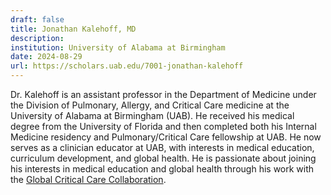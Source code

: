 ```yaml
---
draft: false
title: Jonathan Kalehoff, MD
description: 
institution: University of Alabama at Birmingham
date: 2024-08-29
url: https://scholars.uab.edu/7001-jonathan-kalehoff
---
```


Dr. Kalehoff is an assistant professor in the Department of Medicine under the Division of Pulmonary, Allergy, and Critical Care medicine at the University of Alabama at Birmingham (UAB). He received his medical degree from the University of Florida and then completed both his Internal Medicine residency and Pulmonary/Critical Care fellowship at UAB. He now serves as a clinician educator at UAB, with interests in medical education, curriculum development, and global health. He is passionate about joining his interests in medical education and global health through his work with the [Global Critical Care Collaboration](https://www.globalcriticalcarecollaboration.org/jonathan-kalehoff-md). 

